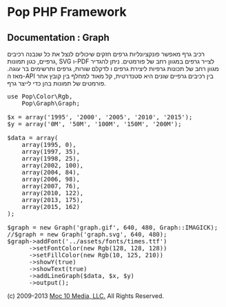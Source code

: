 Pop PHP Framework
=================

Documentation : Graph
---------------------

רכיב גרף מאפשר פונקציונליות גרפים חזקים שיכולים לנצל את כל שנבנה רכיבים גרפיים, כגון תמונות, SVG ו-PDF לצייר גרפים במגוון רחב של פורמטים. ניתן להגדיר מגוון רחב של תכונות גרפיות ליצירת גרפים ו לדקלם שורות, גרפים ותרשימים בר עוגה. מאז ה-API בין רכיבים גרפיים שונים היא סטנדרטית, קל מאוד למחלף בין קובץ אחר פורמטים של תמונות בהן כדי לייצר גרף.

<pre>
use Pop\Color\Rgb,
    Pop\Graph\Graph;

$x = array('1995', '2000', '2005', '2010', '2015');
$y = array('0M', '50M', '100M', '150M', '200M');

$data = array(
    array(1995, 0),
    array(1997, 35),
    array(1998, 25),
    array(2002, 100),
    array(2004, 84),
    array(2006, 98),
    array(2007, 76),
    array(2010, 122),
    array(2013, 175),
    array(2015, 162)
);

$graph = new Graph('graph.gif', 640, 480, Graph::IMAGICK);
//$graph = new Graph('graph.svg', 640, 480);
$graph->addFont('../assets/fonts/times.ttf')
      ->setFontColor(new Rgb(128, 128, 128))
      ->setFillColor(new Rgb(10, 125, 210))
      ->showY(true)
      ->showText(true)
      ->addLineGraph($data, $x, $y)
      ->output();
</pre>

(c) 2009-2013 [Moc 10 Media, LLC.](http://www.moc10media.com) All Rights Reserved.
